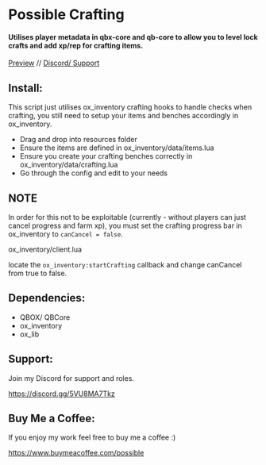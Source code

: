 # Possible Crafting
#### Utilises player metadata in qbx-core and qb-core to allow you to level lock crafts and add xp/rep for crafting items.


[Preview](https://www.youtube.com/watch?v=WrBC0I1SWgs) //
[Discord/ Support](https://discord.gg/Gnb2S7uAdG)

## Install:

This script just utilises ox_inventory crafting hooks to handle checks when crafting, you still need to setup your items and benches accordingly in ox_inventory.

- Drag and drop into resources folder
- Ensure the items are defined in ox_inventory/data/items.lua
- Ensure you create your crafting benches correctly in ox_inventory/data/crafting.lua
- Go through the config and edit to your needs

## NOTE

In order for this not to be exploitable (currently - without players can just cancel progress and farm xp), you must set the crafting progress bar in ox_inventory to ```canCancel = false```.

ox_inventory/client.lua

locate the ```ox_inventory:startCrafting``` callback and change canCancel from true to false.

## Dependencies:

- QBOX/ QBCore
- ox_inventory
- ox_lib

## Support:

Join my Discord for support and roles.

https://discord.gg/5VU8MA7Tkz

## Buy Me a Coffee:
If you enjoy my work feel free to buy me a coffee :)

https://www.buymeacoffee.com/possible